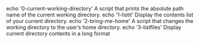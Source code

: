 echo '0-current-working-directory' A script that prints the absolute path name of the current working directory.
echo '1-listit' Display the contents list of your current directory.
echo '2-bring-me-home' A script that changes the working directory to the user’s home directory.
echo '3-listfiles' Display current directory contents in a long format
